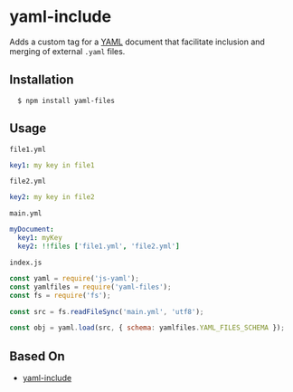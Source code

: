 # yaml-include

Adds a custom tag for a [YAML](http://yaml.org/) document that facilitate inclusion and merging of external `.yaml` files.

## Installation

      $ npm install yaml-files

## Usage

`file1.yml`
```yaml
key1: my key in file1
```

`file2.yml`
```yaml
key2: my key in file2
```

`main.yml`
```yaml
myDocument:
  key1: myKey
  key2: !!files ['file1.yml', 'file2.yml']
```

`index.js`
```js
const yaml = require('js-yaml');
const yamlfiles = require('yaml-files');
const fs = require('fs');

const src = fs.readFileSync('main.yml', 'utf8');

const obj = yaml.load(src, { schema: yamlfiles.YAML_FILES_SCHEMA });
```

## Based On 

- [yaml-include](https://github.com/claylo/yaml-include)